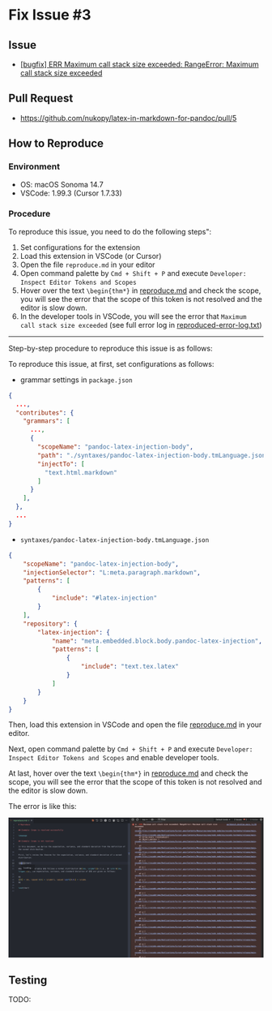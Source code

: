 # Fix Issue #3

## Issue

- [[bugfix] ERR Maximum call stack size exceeded: RangeError: Maximum call stack size exceeded](https://github.com/nukopy/latex-in-markdown-for-pandoc/issues/3)

## Pull Request

- https://github.com/nukopy/latex-in-markdown-for-pandoc/pull/5

## How to Reproduce

### Environment

- OS: macOS Sonoma 14.7
- VSCode: 1.99.3 (Cursor 1.7.33)

### Procedure

<!-- この issue を再現させるための全体の流れは以下のとおりです。 -->

To reproduce this issue, you need to do the following steps":

1. Set configurations for the extension
2. Load this extension in VSCode (or Cursor)
3. Open the file `reproduce.md` in your editor
4. Open command palette by `Cmd + Shift + P` and execute `Developer: Inspect Editor Tokens and Scopes`
5. Hover over the text `\begin{thm*}` in [reproduce.md](./docs/reproduce.md) and check the scope, you will see the error that the scope of this token is not resolved and the editor is slow down.
6. In the developer tools in VSCode, you will see the error that `Maximum call stack size exceeded` (see full error log in [reproduced-error-log.txt](./reproduced-error-log.txt))

---

Step-by-step procedure to reproduce this issue is as follows:

To reproduce this issue, at first, set configurations as follows:

- grammar settings in `package.json`

```json
{
  ...,
  "contributes": {
    "grammars": [
      ...,
      {
        "scopeName": "pandoc-latex-injection-body",
        "path": "./syntaxes/pandoc-latex-injection-body.tmLanguage.json",
        "injectTo": [
          "text.html.markdown"
        ]
      }
    ],
  },
  ...
}
```

- `syntaxes/pandoc-latex-injection-body.tmLanguage.json`

```json
{
    "scopeName": "pandoc-latex-injection-body",
    "injectionSelector": "L:meta.paragraph.markdown",
    "patterns": [
        {
            "include": "#latex-injection"
        }
    ],
    "repository": {
        "latex-injection": {
            "name": "meta.embedded.block.body.pandoc-latex-injection",
            "patterns": [
                {
                    "include": "text.tex.latex"
                }
            ]
        }
    }
}
```

Then, load this extension in VSCode and open the file [reproduce.md](./docs/reproduce.md) in your editor.

Next, open command palette by `Cmd + Shift + P` and execute `Developer: Inspect Editor Tokens and Scopes` and enable developer tools.

At last, hover over the text `\begin{thm*}` in [reproduce.md](./docs/reproduce.md) and check the scope, you will see the error that the scope of this token is not resolved and the editor is slow down.

The error is like this:

![screenshot of reproduced error](./images/screenshot-reproduced-error.png)

## Testing

TODO:
